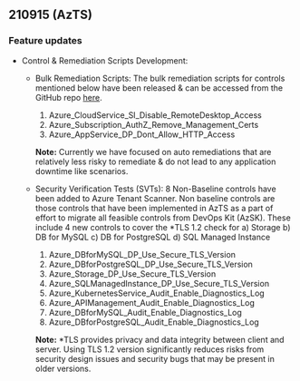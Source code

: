## 210915 (AzTS)

### Feature updates

* Control & Remediation Scripts Development:
    * Bulk Remediation Scripts:
    The bulk remediation scripts for controls mentioned below have been released & can be accessed from the GitHub repo [here](https://github.com/azsk/AzTS-docs/tree/main/Scripts/RemediationScripts).
        1. Azure_CloudService_SI_Disable_RemoteDesktop_Access
        2. Azure_Subscription_AuthZ_Remove_Management_Certs
        3. Azure_AppService_DP_Dont_Allow_HTTP_Access

        **Note:** Currently we have focused on auto remediations that are relatively less risky to remediate & do not lead to any application downtime like scenarios. 

    * Security Verification Tests (SVTs):
    8 Non-Baseline controls have been added to Azure Tenant Scanner. Non baseline controls are those controls that have been implemented in AzTS as a part of effort to migrate all feasible controls from DevOps Kit (AzSK). These include 4 new controls to cover the *TLS 1.2 check for a) Storage b) DB for MySQL c) DB for PostgreSQL d) SQL Managed Instance
        1. Azure_DBforMySQL_DP_Use_Secure_TLS_Version
        2. Azure_DBforPostgreSQL_DP_Use_Secure_TLS_Version
        3. Azure_Storage_DP_Use_Secure_TLS_Version
        4. Azure_SQLManagedInstance_DP_Use_Secure_TLS_Version
        5. Azure_KubernetesService_Audit_Enable_Diagnostics_Log
        6. Azure_APIManagement_Audit_Enable_Diagnostics_Log
        7. Azure_DBforMySQL_Audit_Enable_Diagnostics_Log
        8. Azure_DBforPostgreSQL_Audit_Enable_Diagnostics_Log
        
        **Note:** *TLS provides privacy and data integrity between client and server. Using TLS 1.2 version significantly reduces risks from security design issues and security bugs that may be present in older versions. 